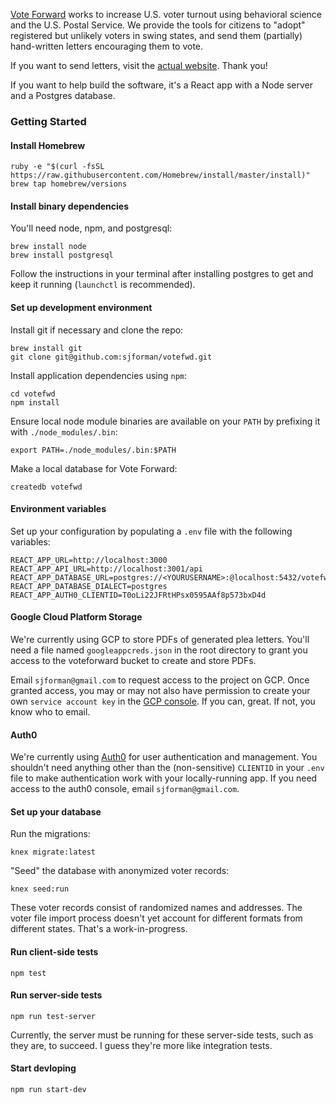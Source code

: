 [Vote Forward](http://votefwd.org) works to increase U.S. voter turnout using behavioral science and the U.S. Postal Service. We provide the tools for citizens to "adopt" registered but unlikely voters in swing states, and send them (partially) hand-written letters encouraging them to vote.

If you want to send letters, visit the [actual website](http://votefwd.org). Thank you!

If you want to help build the software, it's a React app with a Node server and a Postgres database.

### Getting Started

#### Install Homebrew

	ruby -e "$(curl -fsSL https://raw.githubusercontent.com/Homebrew/install/master/install)"
	brew tap homebrew/versions

#### Install binary dependencies

You'll need node, npm, and postgresql:

	brew install node
	brew install postgresql

Follow the instructions in your terminal after installing postgres to get and keep it running (`launchctl` is recommended).

#### Set up development environment

Install git if necessary and clone the repo:

	brew install git
	git clone git@github.com:sjforman/votefwd.git

Install application dependencies using `npm`:

	cd votefwd
	npm install

Ensure local node module binaries are available on your `PATH` by prefixing it
with `./node_modules/.bin`:

    export PATH=./node_modules/.bin:$PATH

Make a local database for Vote Forward:

	createdb votefwd

#### Environment variables

Set up your configuration by populating a `.env` file with the following
variables:

	REACT_APP_URL=http://localhost:3000
	REACT_APP_API_URL=http://localhost:3001/api
	REACT_APP_DATABASE_URL=postgres://<YOURUSERNAME>:@localhost:5432/votefwd
	REACT_APP_DATABASE_DIALECT=postgres
	REACT_APP_AUTH0_CLIENTID=T0oLi22JFRtHPsx0595AAf8p573bxD4d

#### Google Cloud Platform Storage

We're currently using GCP to store PDFs of generated plea letters. You'll need a file named `googleappcreds.json` in the root directory to grant you access to the voteforward bucket to create and store PDFs.

Email `sjforman@gmail.com` to request access to the project on GCP. Once granted access, you may or may not also have permission to create your own `service account key` in the [GCP console](https://console.cloud.google.com/apis/credentials?project=voteforward-198801&authuser=1). If you can, great. If not, you know who to email.

#### Auth0

We're currently using [Auth0](https://auth0.com/) for user authentication and management. You shouldn't need anything other than the (non-sensitive) `CLIENTID` in your `.env` file to make authentication work with your locally-running app. If you need access to the auth0 console, email `sjforman@gmail.com`.

#### Set up your database

Run the migrations:

	knex migrate:latest

"Seed" the database with anonymized voter records:

	knex seed:run

These voter records consist of randomized names and addresses. The voter file import process doesn't yet account for different formats from different states. That's a work-in-progress.

#### Run client-side tests

	npm test

#### Run server-side tests

	npm run test-server

Currently, the server must be running for these server-side tests, such as they are, to succeed. I guess they're more like integration tests.

#### Start devloping

	npm run start-dev
